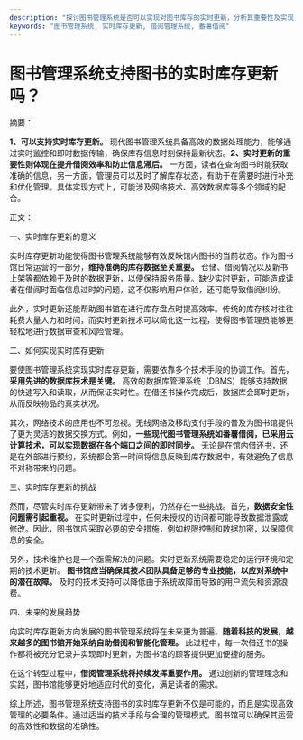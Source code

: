 ```yaml
---
description: "探讨图书管理系统是否可以实现对图书库存的实时更新，分析其重要性及实现方式。"
keywords: "图书管理系统, 实时库存更新, 借阅管理系统, 番薯借阅"
---
```

# 图书管理系统支持图书的实时库存更新吗？

摘要：

**1、可以支持实时库存更新。** 现代图书管理系统具备高效的数据处理能力，能够通过实时监控和即时数据传输，确保库存信息时刻保持最新状态。**2、实时更新的重要性则体现在提升借阅效率和防止信息滞后。** 一方面，读者在查询图书时能获取准确的信息，另一方面，管理员可以及时了解库存状态，有助于在需要时进行补充和优化管理。具体实现方式上，可能涉及网络技术、高效数据库等多个领域的配合。

正文：

一、实时库存更新的意义

实时库存更新功能使得图书管理系统能够有效反映馆内图书的当前状态。作为图书馆日常运营的一部分，**维持准确的库存数据至关重要。** 仓储、借阅情况以及新书上架等都依赖于及时的数据更新，以便保持服务质量。缺少实时更新，可能造成读者在借阅时面临信息过时的问题，这不仅影响用户体验，还可能导致借阅纠纷。

此外，实时更新还能帮助图书馆在进行库存盘点时提高效率。传统的库存核对往往耗费大量人力和时间，而实时更新技术可以简化这一过程，使得图书管理员能够更轻松地进行数据审查和风险管理。

二、如何实现实时库存更新

要使图书管理系统实现实时库存更新，需要依靠多个技术手段的协调工作。首先，**采用先进的数据库技术是关键。** 高效的数据库管理系统（DBMS）能够支持数据的快速写入和读取，从而保证实时性。在借还书操作完成后，数据库会即时更新，从而反映物品的真实状况。

其次，网络技术的应用也不可忽视。无线网络及移动支付手段的普及为图书馆提供了更为灵活的数据交换方式。例如，**一些现代图书管理系统如番薯借阅，已采用云计算技术，可以实现数据在各个端口之间的即时同步。** 无论是在馆内借还书，还是在外部进行预约，系统都会第一时间将信息反映到库存数据中，有效避免了信息不对称带来的问题。

三、实时库存更新的挑战

然而，尽管实时库存更新带来了诸多便利，仍然存在一些挑战。首先，**数据安全性问题需引起重视。** 在实时更新过程中，任何未授权的访问都可能导致数据泄露或修改。因此，图书馆应采取必要的安全措施，例如权限控制和数据加密，以保障信息的安全。

另外，技术维护也是一个亟需解决的问题。实时更新系统需要稳定的运行环境和定期的技术更新。 **图书馆应当确保其技术团队具备足够的专业技能，以应对系统中的潜在故障。** 及时的技术支持可以降低由于系统故障而导致的用户流失和资源浪费。

四、未来的发展趋势

向实时库存更新方向发展的图书管理系统将在未来更为普遍。**随着科技的发展，越来越多的图书馆开始采纳自助借阅和智能化管理。** 此过程中，每一次借还书的操作都将被充分记录并实现即时更新，为图书馆的顾客提供更加便捷的服务。

在这个转型过程中，**借阅管理系统将持续发挥重要作用。** 通过创新的管理理念和实践，图书馆能够更好地适应时代的变化，满足读者的需求。

综上所述，图书管理系统支持图书的实时库存更新不仅是可能的，而且是实现高效管理的必要条件。通过适当的技术手段与合理的管理模式，图书馆可以确保其运营的高效性和数据的准确性。
